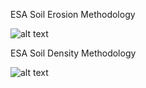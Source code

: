 ESA Soil Erosion Methodology

![alt text](https://i.ibb.co/4SKPdg8/Screenshot-2024-02-21-at-09-13-14.png)



ESA Soil Density Methodology

![alt text](https://i.ibb.co/NLzZsYZ/Screenshot-2024-02-21-at-09-26-53.png)

